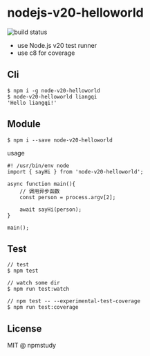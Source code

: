 # nodejs-v20-helloworld

![build status](https://github.com/npmstudy/node-v20-helloworld/actions/workflows/main.yml/badge.svg)

- use Node.js v20 test runner
- use c8 for coverage

## Cli

```
$ npm i -g node-v20-helloworld
$ node-v20-helloworld liangqi
'Hello liangqi!'
```

## Module

```
$ npm i --save node-v20-helloworld
```

usage

```
#! /usr/bin/env node
import { sayHi } from 'node-v20-helloworld';

async function main(){
	// 调用异步函数
	const person = process.argv[2];

	await sayHi(person);
}

main();

```

## Test

```
// test
$ npm test

// watch some dir
$ npm run test:watch

// npm test -- --experimental-test-coverage
$ npm run test:coverage
```

## License

MIT @ npmstudy